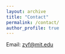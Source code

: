 ```yaml
---
layout: archive
title: "Contact"
permalink: /contact/
author_profile: true
---
```



Email:
     zyf@mit.edu

